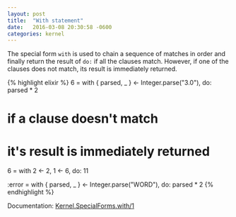 ```yaml
---
layout: post
title:  "With statement"
date:   2016-03-08 20:30:58 -0600
categories: kernel
---
```


The special form `with` is used to chain a sequence of matches in order and finally return the result of `do:` if all the clauses match. However, if one of the clauses does not match, its result is immediately returned.

{% highlight elixir %}
6 = with { parsed, _ } <- Integer.parse("3.0"),
         do: parsed * 2

# if a clause doesn't match
# it's result is immediately returned
6 = with 2 <- 2,
         1 <- 6,
         do: 11       

:error = with { parsed, _ } <- Integer.parse("WORD"),
         do: parsed * 2
{% endhighlight %}


Documentation: [Kernel.SpecialForms.with/1](http://elixir-lang.org/docs/stable/elixir/Kernel.SpecialForms.html#with/1)
